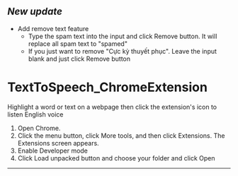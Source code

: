 

## *New update*

- Add remove text feature
    - Type the spam text into the input and click Remove button. It will replace all spam text to "spamed"
    - If you just want to remove "Cực kỳ thuyết phục". Leave the input blank and just click Remove button
# TextToSpeech_ChromeExtension
Highlight a word or text on a webpage then click the extension's icon to listen English voice
1. Open Chrome.
2. Click the menu button, click More tools, and then click Extensions. The Extensions screen appears.
3. Enable Developer mode
4. Click Load unpacked button and choose your folder and click Open
----------
